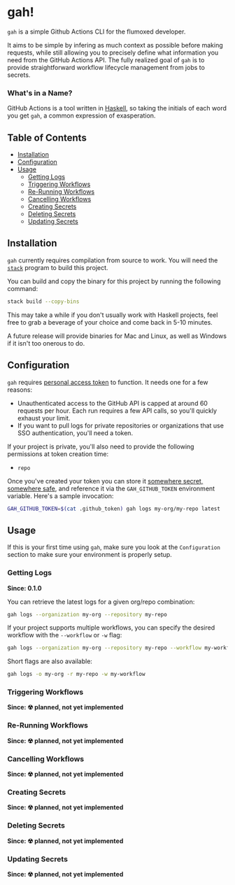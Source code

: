 # gah!

`gah` is a simple Github Actions CLI for the flumoxed developer.

It aims to be simple by infering as much context as possible before making
requests, while still allowing you to precisely define what information you
need from the GitHub Actions API. The fully realized goal of `gah` is to
provide straightforward workflow lifecycle management from jobs to secrets.

### What's in a Name?

GitHub Actions is a tool written in [Haskell], so taking the initials of each
word you get `gah`, a common expression of exasperation.

## Table of Contents

* [Installation](#installation)
* [Configuration](#configuration)
* [Usage](#usage)
    * [Getting Logs](#getting-logs)
    * [Triggering Workflows](#triggering-workflows)
    * [Re-Running Workflows](#re-running-workflows)
    * [Cancelling Workflows](#cancelling-workflows)
    * [Creating Secrets](#creating-secrets)
    * [Deleting Secrets](#deleting-secrets)
    * [Updating Secrets](#updating-secrets)

## Installation

`gah` currently requires compilation from source to work. You will need the
[`stack`] program to build this project.

You can build and copy the binary for this project by running the following
command:

```bash
stack build --copy-bins
```

This may take a while if you don't usually work with Haskell projects, feel
free to grab a beverage of your choice and come back in 5-10 minutes.

A future release will provide binaries for Mac and Linux, as well as Windows if
it isn't too onerous to do.

## Configuration

`gah` requires [personal access token][token] to function. It needs one for a
few reasons:

- Unauthenticated access to the GitHub API is capped at around 60 requests per
hour. Each run requires a few API calls, so you'll quickly exhaust your limit.
- If you want to pull logs for private repositories or organizations that use
SSO authentication, you'll need a token.

If your project is private, you'll also need to provide the following
permissions at token creation time:

- `repo`

Once you've created your token you can store it
[somewhere secret, somewhere safe][gandalf], and reference it via the
`GAH_GITHUB_TOKEN` environment variable. Here's a sample invocation:

```bash
GAH_GITHUB_TOKEN=$(cat .github_token) gah logs my-org/my-repo latest
```

## Usage

If this is your first time using `gah`, make sure you look at the `Configuration`
section to make sure your environment is properly setup.

### Getting Logs

__Since: 0.1.0__

You can retrieve the latest logs for a given org/repo combination:

```bash
gah logs --organization my-org --repository my-repo
```

If your project supports multiple workflows, you can specify the desired workflow
with the `--workflow` or `-w` flag:

```bash
gah logs --organization my-org --repository my-repo --workflow my-workflow
```

Short flags are also available:

```bash
gah logs -o my-org -r my-repo -w my-workflow
```

### Triggering Workflows

__Since: ☢ planned, not yet implemented__

### Re-Running Workflows

__Since: ☢ planned, not yet implemented__

### Cancelling Workflows

__Since: ☢ planned, not yet implemented__

### Creating Secrets

__Since: ☢ planned, not yet implemented__

### Deleting Secrets

__Since: ☢ planned, not yet implemented__

### Updating Secrets

__Since: ☢ planned, not yet implemented__

[token]: https://docs.github.com/en/github/authenticating-to-github/creating-a-personal-access-token
[gandalf]: https://i.imgflip.com/1mp8zb.gif
[Haskell]: https://www.haskell.org/
[`stack`]: https://docs.haskellstack.org/en/stable/README/
